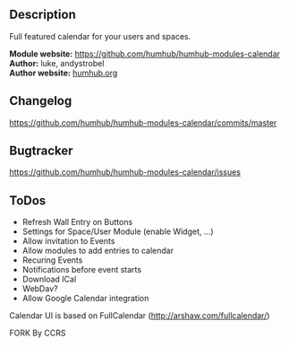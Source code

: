 ## Description
Full featured calendar for your users and spaces.

__Module website:__ <https://github.com/humhub/humhub-modules-calendar>    
__Author:__ luke, andystrobel    
__Author website:__ [humhub.org](http://humhub.org)    

## Changelog

<https://github.com/humhub/humhub-modules-calendar/commits/master>

## Bugtracker

<https://github.com/humhub/humhub-modules-calendar/issues>

## ToDos
- Refresh Wall Entry on Buttons
- Settings for Space/User Module (enable Widget, ...)
- Allow invitation to Events
- Allow modules to add entries to calendar
- Recuring Events
- Notifications before event starts
- Download ICal 
- WebDav?
- Allow Google Calendar integration

Calendar UI is based on FullCalendar (http://arshaw.com/fullcalendar/)

FORK By CCRS